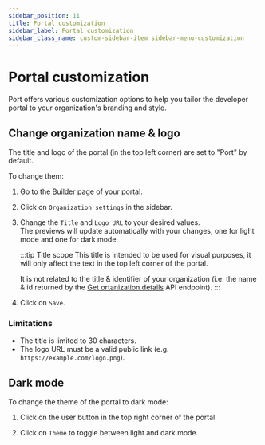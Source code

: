 ```yaml
---
sidebar_position: 11
title: Portal customization
sidebar_label: Portal customization
sidebar_class_name: custom-sidebar-item sidebar-menu-customization
---
```


# Portal customization

Port offers various customization options to help you tailor the developer portal to your organization's branding and style.

## Change organization name & logo

The title and logo of the portal (in the top left corner) are set to "Port" by default.  

To change them:

1. Go to the [Builder page](https://app.getport.io/settings/data-model) of your portal.

2. Click on `Organization settings` in the sidebar.

3. Change the `Title` and `Logo URL` to your desired values.  
   The previews will update automatically with your changes, one for light mode and one for dark mode.

   :::tip Title scope
   This title is intended to be used for visual purposes, it will only affect the text in the top left corner of the portal.  

   It is not related to the title & identifier of your organization (i.e. the name & id returned by the [Get ortanization details](/api-reference/get-organization-details) API endpoint).
   :::

4. Click on `Save`.

### Limitations

- The title is limited to 30 characters.
- The logo URL must be a valid public link (e.g. `https://example.com/logo.png`).

## Dark mode

To change the theme of the portal to dark mode:

1. Click on the user button in the top right corner of the portal.

2. Click on `Theme` to toggle between light and dark mode.
